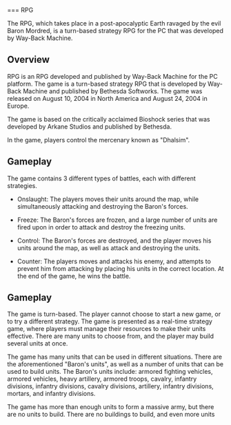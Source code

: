 
===
RPG

The RPG, which takes place in a post-apocalyptic Earth ravaged by the evil Baron Mordred, is a turn-based strategy RPG for the PC that was developed by Way-Back Machine.

## Overview

RPG is an RPG developed and published by Way-Back Machine for the PC platform. The game is a turn-based strategy RPG that is developed by Way-Back Machine and published by Bethesda Softworks. The game was released on August 10, 2004 in North America and August 24, 2004 in Europe.

The game is based on the critically acclaimed Bioshock series that was developed by Arkane Studios and published by Bethesda.

In the game, players control the mercenary known as "Dhalsim".

## Gameplay

The game contains 3 different types of battles, each with different strategies.

*   Onslaught: The players moves their units around the map, while simultaneously attacking and destroying the Baron's forces.

*   Freeze: The Baron's forces are frozen, and a large number of units are fired upon in order to attack and destroy the freezing units.

*   Control: The Baron's forces are destroyed, and the player moves his units around the map, as well as attack and destroying the units.

*   Counter: The players moves and attacks his enemy, and attempts to prevent him from attacking by placing his units in the correct location. At the end of the game, he wins the battle.

## Gameplay

The game is turn-based. The player cannot choose to start a new game, or to try a different strategy. The game is presented as a real-time strategy game, where players must manage their resources to make their units effective. There are many units to choose from, and the player may build several units at once.

The game has many units that can be used in different situations. There are the aforementioned "Baron's units", as well as a number of units that can be used to build units. The Baron's units include: armored fighting vehicles, armored vehicles, heavy artillery, armored troops, cavalry, infantry divisions, infantry divisions, cavalry divisions, artillery, infantry divisions, mortars, and infantry divisions.

The game has more than enough units to form a massive army, but there are no units to build. There are no buildings to build, and even more units
